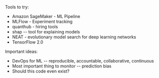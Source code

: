 Tools to try:
* Amazon SageMaker - ML Pipeline
* MLFlow - Experiment tracking
* quanthub - hiring tools
* shap -- tool for explaining models
* NEAT - evolutionary model search for deep learning networks
* TensorFlow 2.0

Important ideas:
* DevOps for ML -- reproducible, accountable, collaborative, continuous
* Most important thing to monitor -- prediction bias
* Should this code even exist?
